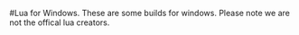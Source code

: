 #Lua for Windows.
These are some builds for windows.
Please note we are not the offical lua creators.
